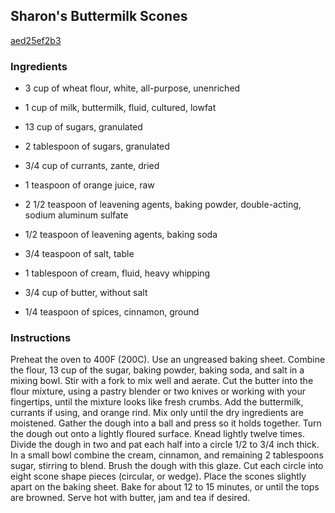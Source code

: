 ## Sharon's Buttermilk Scones

[aed25ef2b3](https://recipeland.com/recipe/v/sharons-buttermilk-scones-4776)

### Ingredients

 - 3 cup of wheat flour, white, all-purpose, unenriched

 - 1 cup of milk, buttermilk, fluid, cultured, lowfat

 - 13 cup of sugars, granulated

 - 2 tablespoon of sugars, granulated

 - 3/4 cup of currants, zante, dried

 - 1 teaspoon of orange juice, raw

 - 2 1/2 teaspoon of leavening agents, baking powder, double-acting, sodium aluminum sulfate

 - 1/2 teaspoon of leavening agents, baking soda

 - 3/4 teaspoon of salt, table

 - 1 tablespoon of cream, fluid, heavy whipping

 - 3/4 cup of butter, without salt

 - 1/4 teaspoon of spices, cinnamon, ground

### Instructions

Preheat the oven to 400F (200C). Use an ungreased baking sheet. Combine the flour, 13 cup of the sugar, baking powder, baking soda, and salt in a mixing bowl. Stir with a fork to mix well and aerate. Cut the butter into the flour mixture, using a pastry blender or two knives or working with your fingertips, until the mixture looks like fresh crumbs. Add the buttermilk, currants if using, and orange rind. Mix only until the dry ingredients are moistened. Gather the dough into a ball and press so it holds together. Turn the dough out onto a lightly floured surface. Knead lightly twelve times. Divide the dough in two and pat each half into a circle 1/2 to 3/4 inch thick. In a small bowl combine the cream, cinnamon, and remaining 2 tablespoons sugar, stirring to blend. Brush the dough with this glaze. Cut each circle into eight scone shape pieces (circular, or wedge). Place the scones slightly apart on the baking sheet. Bake for about 12 to 15 minutes, or until the tops are browned. Serve hot with butter, jam and tea if desired.